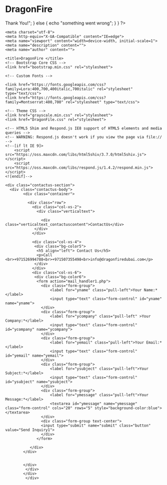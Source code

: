 # DragonFire
<?php
	if (isset($_POST['submit'])) {
		$name = $_POST['yname'];
		$yourCompany = $_POST['ycompany'];
		$yourEmail = $_POST['yemail'];
		$subject = $_POST['ysubject'];
		$yourMessage = $_POST['ymessage'];
		$from = 'DragonFire Contact Form'; 
		$to = 'gubbadivya2006@gmail.com';
		$subj = 'Message from Dragon Contact Form ';
		$body ="From: $name\n Company:$yourCompany\n E-Mail: $yourEmail\n Subject:$subject\n Message:\n $yourMessage";
		
if (mail ($to, $subj, $body, $from)) {
		echo "<h1>Thank You!</h1>";
	} else {
		echo "something went wrong";
	}

	}
	?>
<!DOCTYPE html>
<html lang="en">

<head>

    <meta charset="utf-8">
    <meta http-equiv="X-UA-Compatible" content="IE=edge">
    <meta name="viewport" content="width=device-width, initial-scale=1">
    <meta name="description" content="">
    <meta name="author" content="">

    <title>DragonFire </title>
    <!-- Bootstrap Core CSS -->
    <link href="bootstrap.min.css" rel="stylesheet">

    <!-- Custom Fonts -->
    
    <link href="https://fonts.googleapis.com/css?family=Lora:400,700,400italic,700italic" rel="stylesheet" type="text/css">
    <link href="https://fonts.googleapis.com/css?family=Montserrat:400,700" rel="stylesheet" type="text/css">

    <!-- Theme CSS -->
    <link href="grayscale.min.css" rel="stylesheet">
	<link href="DragonFile.css" rel="stylesheet">

    <!-- HTML5 Shim and Respond.js IE8 support of HTML5 elements and media queries -->
    <!-- WARNING: Respond.js doesn't work if you view the page via file:// -->
    <!--[if lt IE 9]>
        <script src="https://oss.maxcdn.com/libs/html5shiv/3.7.0/html5shiv.js"></script>
        <script src="https://oss.maxcdn.com/libs/respond.js/1.4.2/respond.min.js"></script>
    <![endif]-->

</head>

<body>

   

<!-- Contact Section -->
    <div class="contactus-section">
      <div class="contactus-body">
            <div class="container">
		   
              <div class="row">
        	    <div class="col-xs-2">
                  <div class="verticaltext">
 
 					<div class="verticaltext_contactuscontent">ContactUs</div>
                 </div>
                </div>
   
                <div class="col-xs-4">
                 <div class="bg-color5">
                  <h5 align="left"> Contact Us</h5>
			      <p>Call <br>+971526994788<br>+971507355498<br>info@dragonfiredubai.com</p>
                 </div>
	            </div>
			    <div class="col-xs-6">
			     <div class="bg-color6">
				  <form action="mail_handler1.php">
					<div class="form-group">
						<label for="yname" class="pull-left">Your Name:*</label>
						<input type="text" class="form-control" id="yname" name="yname">
					</div>
					<div class="form-group">
						<label for="ycompany" class="pull-left" >Your Company:*</label>
						<input type="text" class="form-control" id="ycompany" name="ycompany">
					</div>
					<div class="form-group">
						<label for="yemail" class="pull-left">Your Email:*</label>
						<input type="text" class="form-control" id="yemail" name="yemail">
					</div>
					<div class="form-group">
						<label for="ysubject" class="pull-left">Your Subject:*</label>
						<input type="text" class="form-control" id="ysubject" name="ysubject">
					</div>
					<div class="form-group">			 
						<label for="ymessage" class="pull-left">Your Message:*</label>
						<textarea id="ymessage" name="ymessage" class="form-control" cols="20" rows="5" style="background-color:blue"></textarea>
					</div>
					<div class="form-group text-center">
					<input type="submit" name="submit" class="button" value="Send Inquiry1">
  				  	</div>
  				  </form>
					
               </div>
            </div>
            
            
			</div>
			 </div>
			</div>
             </div>
    
    
    

</body>

</html>

